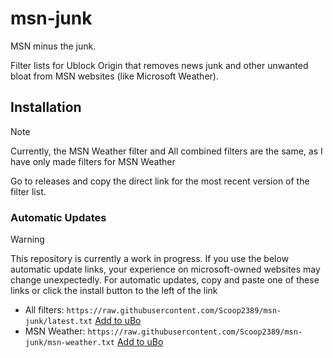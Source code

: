 # msn-junk
MSN minus the junk.

Filter lists for Ublock Origin that removes news junk and other unwanted bloat from MSN websites (like Microsoft Weather).
## Installation
> [!NOTE]
> Currently, the MSN Weather filter and All combined filters are the same, as I have only made filters for MSN Weather

Go to releases and copy the direct link for the most recent version of the filter list.
### Automatic Updates
> [!WARNING]
> This repository is currently a work in progress. If you use the below automatic update links, your experience on microsoft-owned websites may change unexpectedly. 
For automatic updates, copy and paste one of these links or click the install button to the left of the link
- All filters: `https://raw.githubusercontent.com/Scoop2389/msn-junk/latest.txt` [Add to uBo](https://subscribe.adblockplus.org/?location=https://raw.githubusercontent.com/Scoop2389/msn-junk/refs/heads/main/latest.txt&title=msn-junk)
- MSN Weather: `https://raw.githubusercontent.com/Scoop2389/msn-junk/msn-weather.txt` [Add to uBo](https://subscribe.adblockplus.org/?location=https://raw.githubusercontent.com/Scoop2389/msn-junk/refs/heads/main/msn-weather.txt&title=msn-junk%20%28MSN%20Weather%20Only%29)
